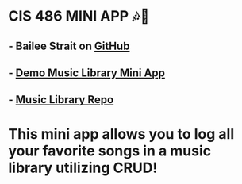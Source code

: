 # CIS 486 MINI APP 🎶🎵

## - Bailee Strait on [GitHub](https://github.com/baileestrait)
## - [Demo Music Library Mini App](https://music-library-io5y.onrender.com/)
## - [Music Library Repo](https://github.com/baileestrait/music-library-cis486)
# This mini app allows you to log all your favorite songs in a music library utilizing CRUD!


